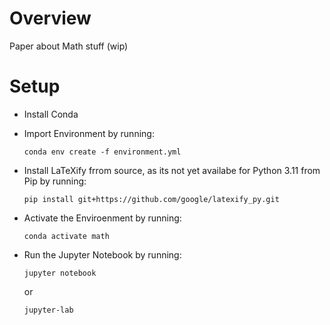 # Overview

Paper about Math stuff (wip)

# Setup
- Install Conda
- Import Environment by running:

   `conda env create -f environment.yml`
- Install LaTeXify frrom source, as its not yet availabe for Python 3.11 from Pip by running:
    
    `pip install git+https://github.com/google/latexify_py.git`

- Activate the Enviroenment by running:

    `conda activate math`

- Run the Jupyter Notebook by running:
    
    `jupyter notebook`

    or 
    
    `jupyter-lab`